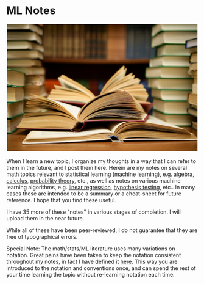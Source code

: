 # ML Notes

<p align="center">
	<img width="500" img src="https://github.com/pfroysdon/publications/blob/main/figures/textbooks.jpg">
</p>


When I learn a new topic, I organize my thoughts in a way that I can refer to them in the future, and I post them here. Herein are my notes on several math topics relevant to statistical learning (machine learning), e.g. [algebra](https://github.com/pfroysdon/publications/blob/main/Math_Notes/Algebra.pdf), [calculus](https://github.com/pfroysdon/publications/blob/main/Math_Notes/Calculus.pdf), [probability theory](https://github.com/pfroysdon/publications/blob/main/Math_Notes/Probability_Theory.pdf), etc., as well as notes on various machine learning algorithms, e.g. [linear regression](https://github.com/pfroysdon/publications/blob/main/Math_Notes/Linear_Regression.pdf), [hypothesis testing](https://github.com/pfroysdon/publications/blob/main/Math_Notes/Hypothesis_Testing.pdf), etc.. In many cases these are intended to be a summary or a cheat-sheet for future reference. I hope that you find these useful.

I have 35 more of these "notes" in various stages of completion. I will upload them in the near future.

While all of these have been peer-reviewed, I do not guarantee that they are free of typographical errors.

Special Note: The math/stats/ML literature uses many variations on notation. Great pains have been taken to keep the notation consistent throughout my notes, in fact I have defined it [here](https://github.com/pfroysdon/publications/blob/main/Math_Notes/Notation.pdf). This way you are introduced to the notation and conventions once, and can spend the rest of your time learning the topic without re-learning notation each time.